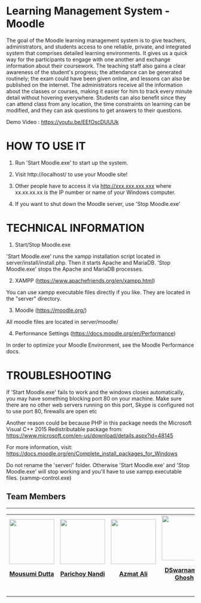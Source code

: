 # Learning Management System - Moodle

The goal of the Moodle learning management system is to give teachers, administrators, and students access to one reliable, private, and integrated system that comprises detailed learning environments. It gives us a quick way for the participants to engage with one another and exchange information about their coursework. The teaching staff also gains a clear awareness of the student's progress; the attendance can be generated routinely; the exam could have been given online, and lessons can also be published on the internet. The administrators receive all the information about the classes or courses, making it easier for him to track every minute detail without hovering everywhere. Students can also benefit since they can attend class from any location, the time constraints on learning can be modified, and they can ask questions to get answers to their questions.

Demo Video : https://youtu.be/EEfOscDUUUk 


HOW TO USE IT
=============

1. Run 'Start Moodle.exe' to start up the system.

2. Visit http://localhost/ to use your Moodle site!

3. Other people have to access it via http://xxx.xxx.xxx.xxx where
   xx.xx.xx.xx is the IP number or name of your Windows computer.

4. If you want to shut down the Moodle server, use 'Stop Moodle.exe'


TECHNICAL INFORMATION
=====================

1. Start/Stop Moodle.exe

'Start Moodle.exe' runs the xampp installation script
located in server/install/install.php. Then it starts Apache and MariaDB.
'Stop Moodle.exe' stops the Apache and MariaDB processes.


2. XAMPP (https://www.apachefriends.org/en/xampp.html)

You can use xampp executable files directly if you like.  They are 
located in the "server" directory. 
 

3. Moodle (https://moodle.org/)

All moodle files are located in server/moodle/


4. Performance Settings (https://docs.moodle.org/en/Performance)

In order to optimize your Moodle Environment, see the Moodle Performance docs. 


TROUBLESHOOTING
===============

If 'Start Moodle.exe' fails to work and the windows closes automatically, 
you may have something blocking port 80 on your machine.  Make sure there
are no other web servers running on this port, Skype is configured not 
to use port 80, firewalls are open etc

Another reason could be because PHP in this package needs the Microsoft
Visual C++ 2015 Redistributable package from:
https://www.microsoft.com/en-us/download/details.aspx?id=48145

For more information, visit:
https://docs.moodle.org/en/Complete_install_packages_for_Windows

Do not rename the 'server/' folder. Otherwise 'Start Moodle.exe' and 
'Stop Moodle.exe' will stop working and you'll have to use xampp 
executable files. (xammp-control.exe)


## Team Members
<hr>
<table>
    <tr>
        <td align="center">
            <a href="https://www.linkedin.com/in/mousumi-dutta-b4199a217/">
                <img src="https://i.postimg.cc/dJf525qf/97080528.jpg" width="120px;" alt=""/>
                <p><b>Mousumi Dutta</b></p><br />
            </a>
        </td>
       <td align="center">
            <a href="https://www.linkedin.com/in/parichoynandi/">
                <img src="https://i.postimg.cc/ZRK00hxN/1633196362960.jpg" width="120px;" alt=""/>
                <p><b>Parichoy Nandi</b></p><br />
            </a>
        </td>
        <td align="center">
            <a href="https://www.linkedin.com/in/azmat-ali-14542a21b/">
                <img src="https://i.postimg.cc/sXtKsK5t/1633268635353.jpg" width="120px;" alt=""/>
                <p><b>Azmat Ali</b></p><br />
            </a>
       </td>
       <td align="center">
            <a href="https://www.linkedin.com/in/swarnamoy-ghosh-681746224/">
                <img src="https://i.postimg.cc/fy4B75qM/image.png" width="120px;" alt=""/>
                <p><b>DSwarnamoy Ghosh</b></p><br />
            </a>
        </td>
</table>

